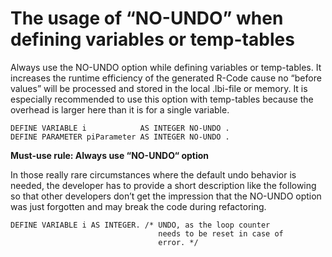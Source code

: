 # The usage of “NO-UNDO” when defining variables or temp-tables

Always use the NO-UNDO option while defining variables or temp-tables. It increases the runtime efficiency of the generated R-Code cause no “before values” will be processed and stored in the local .lbi-file or memory. It is especially recommended to use this option with temp-tables because the overhead is larger here than it is for a single variable.

```
DEFINE VARIABLE i            AS INTEGER NO-UNDO .
DEFINE PARAMETER piParameter AS INTEGER NO-UNDO .
```

**Must-use rule: Always use “NO-UNDO“ option**

In those really rare circumstances where the default undo behavior is needed, the developer has to provide a short description like the following so that other developers don’t get the impression that the NO-UNDO option was just forgotten and may break the code during refactoring.

```
DEFINE VARIABLE i AS INTEGER. /* UNDO, as the loop counter 
                                 needs to be reset in case of 
                                 error. */
```
